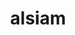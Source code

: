 ---
title: alsiam
github: https://github.com/alsiam
mode: dark
transition: 1s
score: 92.4
archetype:
- Stats and Metrics
---